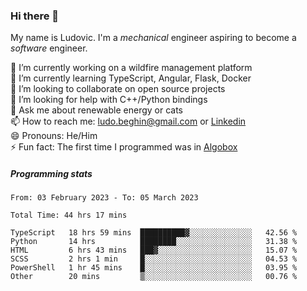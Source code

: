 ### Hi there 👋

My name is Ludovic. I'm a *mechanical* engineer aspiring to become a *software* engineer.

 🔭 I’m currently working on a wildfire management platform<br/>
 🌱 I’m currently learning TypeScript, Angular, Flask, Docker<br/>
 👯 I’m looking to collaborate on open source projects<br/>
 🤔 I’m looking for help with C++/Python bindings<br/>
 💬 Ask me about renewable energy or cats<br/>
 📫 How to reach me: ludo.beghin@gmail.com or [Linkedin](https://www.linkedin.com/in/ludovic-beghin/)<br/>
 😄 Pronouns: He/Him<br/>
 ⚡ Fun fact: The first time I programmed was in [Algobox](https://fr.wikipedia.org/wiki/Algobox)<br/>

##### Programming stats
<!--START_SECTION:waka-->

```text
From: 03 February 2023 - To: 05 March 2023

Total Time: 44 hrs 17 mins

TypeScript   18 hrs 59 mins  ██████████▓░░░░░░░░░░░░░░   42.56 %
Python       14 hrs          ████████░░░░░░░░░░░░░░░░░   31.38 %
HTML         6 hrs 43 mins   ███▓░░░░░░░░░░░░░░░░░░░░░   15.07 %
SCSS         2 hrs 1 min     █░░░░░░░░░░░░░░░░░░░░░░░░   04.53 %
PowerShell   1 hr 45 mins    █░░░░░░░░░░░░░░░░░░░░░░░░   03.95 %
Other        20 mins         ▒░░░░░░░░░░░░░░░░░░░░░░░░   00.76 %
```

<!--END_SECTION:waka-->
